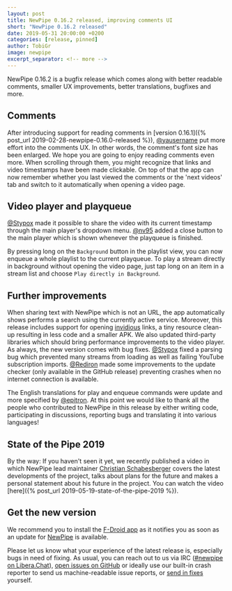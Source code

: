 ```yaml
---
layout: post
title: NewPipe 0.16.2 released, improving comments UI
short: "NewPipe 0.16.2 released"
date: 2019-05-31 20:00:00 +0200
categories: [release, pinned]
author: TobiGr
image: newpipe
excerpt_separator: <!-- more -->
---
```


NewPipe 0.16.2 is a bugfix release which comes along with better readable comments, smaller UX improvements, better translations, bugfixes and more.


<!-- more -->


##  Comments

After introducing support for reading comments in [version 0.16.1]({% post_url 2019-02-28-newpipe-0.16.0-released %}), [@yausername](https://github.com/yausername) put more effort into the comments UX. In other words, the comment's font size has been enlarged. We hope you are going to enjoy reading comments even more. When scrolling through them, you might recognize that links and video timestamps have been made clickable. On top of that the app can now remember whether you last viewed the comments or the 'next videos' tab and switch to it automatically when opening a video page. 


## Video player and playqueue
[@Stypox](https://github.com/Stypox) made it possible to share the video with its current timestamp through the main player's dropdown menu. [@nv95](https://github.com/nv95) added a close button to the main player which is shown whenever the playqueue is finished.

By pressing long on the `Background` button in the playlist view, you can now enqueue a whole playlist to the current playqueue. To play a stream directly in background without opening the video page, just tap long on an item in a stream list and choose `Play directly in Background`.


## Further improvements
 
When sharing text with NewPipe which is not an URL, the app automatically shows performs a search using the currently active service. Moreover, this release includes support for opening [invidious](https://invidio.us/) links, a tiny resource clean-up resulting in less code and a smaller APK. We also updated third-party libraries which should bring performance improvements to the video player. As always, the new version comes with bug fixes. [@Stypox](https://github.com/Stypox) fixed a parsing bug which prevented many streams from loading as well as failing YouTube subscription imports. [@Rediron](https://github.com/Redirion) made some improvements to the update checker (only available in the GitHub release) preventing crashes when no internet connection is available.

The English translations for play and enqueue commands were update and more specified by [@epitron](https://github.com/epitron). At this point we would like to thank all the people who contributed to NewPipe in this release by either writing code, participating in discussions, reporting bugs and translating it into various languages! 


## State of the Pipe 2019

By the way: If you haven't seen it yet, we recently published a video in which NewPipe lead maintainer [Christian Schabesberger](https://schabi.org) covers the latest developments of the project, talks about plans for the future and makes a personal statement about his future in the project. You can watch the video [here]({% post_url 2019-05-19-state-of-the-pipe-2019 %}).


## Get the new version

We recommend you to install the [F-Droid app](https://f-droid.org/) as it notifies you as soon as an update for [NewPipe](https://f-droid.org/packages/org.schabi.newpipe/) is available.

Please let us know what your experience of the latest release is, especially bugs in need of fixing. As usual, you can reach out to us via IRC ([#newpipe on Libera.Chat](ircs://irc.libera.chat:6697/newpipe)), [open issues on GitHub](https://github.com/TeamNewPipe/NewPipe/issues/new) or ideally use our built-in crash reporter to send us machine-readable issue reports, or [send in fixes](https://github.com/TeamNewPipe/NewPipe/blob/dev/.github/CONTRIBUTING.md#bug-fixing) yourself.

